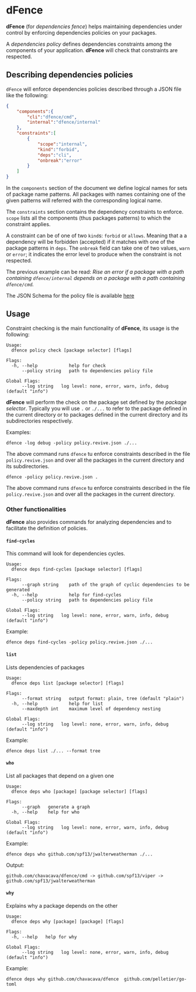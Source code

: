 # dFence

**dFence** (for _dependencies fence_) helps maintaining dependencies under 
control by enforcing dependencies policies on your packages.

A _dependencies policy_ defines dependencies constraints among the
components of your application. **dFence** will check that constraints
are respected.

## Describing dependencies policies

`dFence` will enforce dependencies policies described through a JSON file like the 
following:

```json
{
    "components":{
        "cli":"dfence/cmd",
        "internal":"dfence/internal"
    },
    "constraints":[
        {
            "scope":"internal",
            "kind":"forbid",
            "deps":"cli",
            "onbreak":"error"
        }
    ]
}
```

In the `components` section of the document we define logical names for sets of
package name patterns. All packages with names containing one of the given 
patterns will referred with the corresponding logical name.

The `constraints` section contains the dependency constraints to enforce.
`scope` lists all the components (thus packages patterns) to which the 
constraint applies.

A constraint can be of one of two `kind`s: `forbid` or `allows`. Meaning that a
a dependency will be forbidden (accepted) if it matches with one of the package 
patterns in `deps`.
The `onbreak` field can take one of two values, `warn` or `error`; it 
indicates the error level to produce when the constraint is not respected.

The previous example can be read: _Rise an error if a package with a path 
containing `dfence/internal` depends on a package with a path containing 
`dfence/cmd`._

The JSON Schema for the policy file is available [here](./doc/policy.schema.json)

## Usage

Constraint checking is the main functionality of **dFence**, its usage is the
following:

```
Usage:
  dfence policy check [package selector] [flags]

Flags:
  -h, --help            help for check
      --policy string   path to dependencies policy file

Global Flags:
      --log string   log level: none, error, warn, info, debug (default "info")
```

**dFence** will perform the check on the package set defined by the 
_package selector_. Typically you will use `.` or `./...` to refer to the 
package defined in the current directory or to packages defined in the current 
directory and its subdirectories respectively.

Examples:

```
dfence -log debug -policy policy.revive.json ./...
```

The above command runs `dfence` tu enforce constraints described in the file
`policy.revive.json` and over all the packages in the current directory and its
subdirectories.

```
dfence -policy policy.revive.json .
```

The above command runs `dfence` tu enforce constraints described in the file
`policy.revive.json` and over all the packages in the current directory.

### Other functionalities

**dFence** also provides commands for analyzing dependencies and to facilitate
the definition of policies.

#### `find-cycles`

This command will look for dependencies cycles.

```
Usage:
  dfence deps find-cycles [package selector] [flags]

Flags:
      --graph string    path of the graph of cyclic dependencies to be generated
  -h, --help            help for find-cycles
      --policy string   path to dependencies policy file

Global Flags:
      --log string   log level: none, error, warn, info, debug (default "info")
```

Example:

```
dfence deps find-cycles -policy policy.revive.json ./...
```

#### `list` 

Lists dependencies of packages

```
Usage:
  dfence deps list [package selector] [flags]

Flags:
      --format string   output format: plain, tree (default "plain")
  -h, --help            help for list
      --maxdepth int    maximum level of dependency nesting

Global Flags:
      --log string   log level: none, error, warn, info, debug (default "info")
```

Example:

```
dfence deps list ./... --format tree
```

#### `who`

List all packages that depend on a given one

```
Usage:
  dfence deps who [package] [package selector] [flags]

Flags:
      --graph   generate a graph
  -h, --help    help for who

Global Flags:
      --log string   log level: none, error, warn, info, debug (default "info")

```

Example:

```
dfence deps who github.com/spf13/jwalterweatherman ./...
```

Output:

```
github.com/chavacava/dfence/cmd -> github.com/spf13/viper -> github.com/spf13/jwalterweatherman
```

#### `why`

Explains why a package depends on the other

```
Usage:
  dfence deps why [package] [package] [flags]

Flags:
  -h, --help   help for why

Global Flags:
      --log string   log level: none, error, warn, info, debug (default "info")
```

Example:

```
dfence deps why github.com/chavacava/dfence  github.com/pelletier/go-toml
```